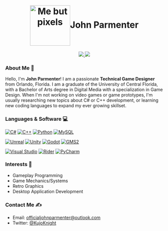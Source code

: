 <p align="center">
  <h1 align="center"><img width="128px" src="https://i.imgur.com/GTB7PnX.png" align="center" alt="Me but pixels">John Parmenter</h3>
</p>

<p align="center">
<a href="https://github.com/KujoKnight"><img src="https://komarev.com/ghpvc/?username=KujoKnight&color=brightgreen" style=" float:left, margin-right:10px" /> <a href="https://github.com/KujoKnight"><img src="https://img.shields.io/github/followers/KujoKnight?label=Follow" style=" float:left, margin-right:10px" /></a>
</p>

### About Me 👋
Hello, I'm **John Parmenter**! I am a passionate **Technical Game Designer** from Orlando, Florida. I am a graduate of the University of Central Florida, with a Bachelor of Arts degree in Digital Media with a specialization in Game Design. When I'm not working on video games or game prototypes, I'm usually researching new topics about C# or C++ development, or learning new coding languages to expand my ever growing skillset.

### Languages & Software 💻
[![C#](https://img.shields.io/badge/C%23-512BD4?style=for-the-badge&logo=c-sharp&logoColor=white)](https://)
[![C++](https://img.shields.io/static/v1?label=&message=C%2B%2B&color=%2300599C&style=for-the-badge&logo=C%2B%2B&logoColor=white)](https://)
[![Python](https://img.shields.io/static/v1?label=&message=Python&color=%23006600&style=for-the-badge&logo=python&logoColor=white)](https://)
[![MySQL](https://img.shields.io/static/v1?label=&message=MySQL&color=%234479A1&style=for-the-badge&logo=mysql&logoColor=white)](https://)

[![Unreal](https://img.shields.io/static/v1?label=&message=Unreal&color=%230E1128&style=for-the-badge&logo=unreal-engine&logoColor=white)](https://)
[![Unity](https://img.shields.io/static/v1?label=&message=Unity&color=%23000000&style=for-the-badge&logo=unity&logoColor=white)](https://)
[![Godot](https://img.shields.io/static/v1?label=&message=Godot&color=%23143059&style=for-the-badge&logo=godot-engine&logoColor=white)](https://)
[![GMS2](https://img.shields.io/static/v1?label=&message=GMS2&color=%23000000&style=for-the-badge&logo=gamemaker&logoColor=white)](https://)

[![Visual Studio](https://img.shields.io/static/v1?label=&message=Visual+Studio&color=%235C2D91&style=for-the-badge&logo=visual-studio&logoColor=white)](https://)
[![Rider](https://img.shields.io/static/v1?label=&message=Rider&color=%23FF0000&style=for-the-badge&logo=rider&logoColor=white)](https://)
[![PyCharm](https://img.shields.io/static/v1?label=&message=PyCharm&color=%231DA456&style=for-the-badge&logo=pycharm&logoColor=white)](https://)

### Interests 👀
- Gameplay Programming
- Game Mechanics/Systems
- Retro Graphics
- Desktop Application Development

### Contact Me ✍️
- Email: [officialjohnparmenter@outlook.com](mailto:officialjohnparmenter@outlook.com)
- Twitter: [@KujoKnight](https://twitter.com/KujoKnight)
